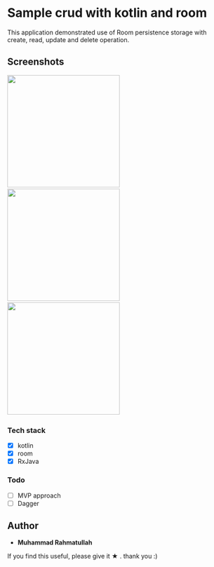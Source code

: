 # Sample crud with kotlin and room

This application demonstrated use of Room persistence storage with create, read, update and delete operation.

## Screenshots

<img src="https://github.com/muhrahmatullah/Kotlin-crud-with-Room/blob/mvp-pattern/screenshots/home.png"
width="256">&nbsp;&nbsp;&nbsp;
<img src="https://github.com/muhrahmatullah/Dicoding-Movie-Catalogue/blob/mvp-pattern/screenshots/add.png"
width="256">&nbsp;&nbsp;&nbsp;
<img src="https://github.com/muhrahmatullah/Dicoding-Movie-Catalogue/blob/mvp-pattern/screenshots/detail.png"
width="256">&nbsp;&nbsp;&nbsp;

### Tech stack
* [x] kotlin
* [x] room
* [x] RxJava

### Todo
* [ ] MVP approach
* [ ] Dagger

## Author

* **Muhammad Rahmatullah**

If you find this useful, please give it ★ . thank you :)
